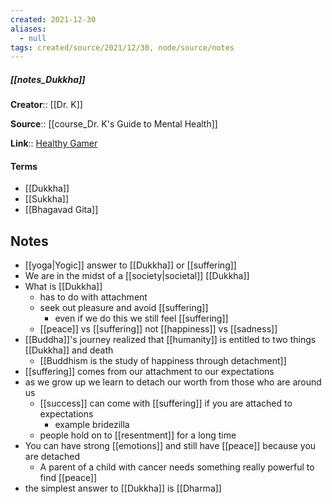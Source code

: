 ```yaml
---
created: 2021-12-30 
aliases:
  - null
tags: created/source/2021/12/30, node/source/notes
---
```


##### [[notes_Dukkha]]
**Creator**:: [[Dr. K]]
 
**Source**:: [[course_Dr. K's Guide to Mental Health]]

**Link**:: [Healthy Gamer](https://coaching.healthygamer.gg/guide/lessons/dukkha)

#### Terms
- [[Dukkha]]
- [[Sukkha]]
- [[Bhagavad Gita]]

## Notes
- [[yoga|Yogic]] answer to [[Dukkha]] or [[suffering]]
- We are in the midst of a [[society|societal]] [[Dukkha]]
- What is [[Dukkha]]
	- has to do with attachment
	- seek out pleasure and avoid [[suffering]]
		- even if we do this we still feel [[suffering]]
	- [[peace]] vs [[suffering]] not [[happiness]] vs [[sadness]]
- [[Buddha]]'s journey realized that [[humanity]] is entitled to two things [[Dukkha]] and death
	- [[Buddhism is the study of happiness through detachment]]
- [[suffering]] comes from our attachment to our expectations
- as we grow up we learn to detach our worth from those who are around us
	- [[success]] can come with [[suffering]] if you are attached to expectations
		- example bridezilla
	- people hold on to [[resentment]] for a long time
- You can have strong [[emotions]] and still have [[peace]] because you are detached	
	- A parent of a child with cancer needs something really powerful to find [[peace]]
- the simplest answer to [[Dukkha]] is [[Dharma]]